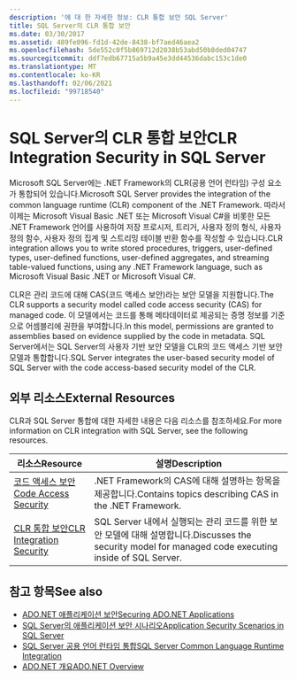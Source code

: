 ```yaml
---
description: '에 대 한 자세한 정보: CLR 통합 보안 SQL Server'
title: SQL Server의 CLR 통합 보안
ms.date: 03/30/2017
ms.assetid: 489fe096-fd1d-42de-8438-bf7aed46aea2
ms.openlocfilehash: 5de552c0f5b869712d2038b53abd50b8ded04747
ms.sourcegitcommit: ddf7edb67715a5b9a45e3dd44536dabc153c1de0
ms.translationtype: MT
ms.contentlocale: ko-KR
ms.lasthandoff: 02/06/2021
ms.locfileid: "99718540"
---
```

# <a name="clr-integration-security-in-sql-server"></a><span data-ttu-id="4c146-103">SQL Server의 CLR 통합 보안</span><span class="sxs-lookup"><span data-stu-id="4c146-103">CLR Integration Security in SQL Server</span></span>

<span data-ttu-id="4c146-104">Microsoft SQL Server에는 .NET Framework의 CLR(공용 언어 런타임) 구성 요소가 통합되어 있습니다.</span><span class="sxs-lookup"><span data-stu-id="4c146-104">Microsoft SQL Server provides the integration of the common language runtime (CLR) component of the .NET Framework.</span></span> <span data-ttu-id="4c146-105">따라서 이제는 Microsoft Visual Basic .NET 또는 Microsoft Visual C#을 비롯한 모든 .NET Framework 언어를 사용하여 저장 프로시저, 트리거, 사용자 정의 형식, 사용자 정의 함수, 사용자 정의 집계 및 스트리밍 테이블 반환 함수를 작성할 수 있습니다.</span><span class="sxs-lookup"><span data-stu-id="4c146-105">CLR integration allows you to write stored procedures, triggers, user-defined types, user-defined functions, user-defined aggregates, and streaming table-valued functions, using any .NET Framework language, such as Microsoft Visual Basic .NET or Microsoft Visual C#.</span></span>  
  
 <span data-ttu-id="4c146-106">CLR은 관리 코드에 대해 CAS(코드 액세스 보안)라는 보안 모델을 지원합니다.</span><span class="sxs-lookup"><span data-stu-id="4c146-106">The CLR supports a security model called code access security (CAS) for managed code.</span></span> <span data-ttu-id="4c146-107">이 모델에서는 코드를 통해 메타데이터로 제공되는 증명 정보를 기준으로 어셈블리에 권한을 부여합니다.</span><span class="sxs-lookup"><span data-stu-id="4c146-107">In this model, permissions are granted to assemblies based on evidence supplied by the code in metadata.</span></span> <span data-ttu-id="4c146-108">SQL Server에서는 SQL Server의 사용자 기반 보안 모델을 CLR의 코드 액세스 기반 보안 모델과 통합합니다.</span><span class="sxs-lookup"><span data-stu-id="4c146-108">SQL Server integrates the user-based security model of SQL Server with the code access-based security model of the CLR.</span></span>  
  
## <a name="external-resources"></a><span data-ttu-id="4c146-109">외부 리소스</span><span class="sxs-lookup"><span data-stu-id="4c146-109">External Resources</span></span>  

 <span data-ttu-id="4c146-110">CLR과 SQL Server 통합에 대한 자세한 내용은 다음 리소스를 참조하세요.</span><span class="sxs-lookup"><span data-stu-id="4c146-110">For more information on CLR integration with SQL Server, see the following resources.</span></span>  
  
|<span data-ttu-id="4c146-111">리소스</span><span class="sxs-lookup"><span data-stu-id="4c146-111">Resource</span></span>|<span data-ttu-id="4c146-112">설명</span><span class="sxs-lookup"><span data-stu-id="4c146-112">Description</span></span>|  
|--------------|-----------------|  
|[<span data-ttu-id="4c146-113">코드 액세스 보안</span><span class="sxs-lookup"><span data-stu-id="4c146-113">Code Access Security</span></span>](../../../misc/code-access-security.md)|<span data-ttu-id="4c146-114">.NET Framework의 CAS에 대해 설명하는 항목을 제공합니다.</span><span class="sxs-lookup"><span data-stu-id="4c146-114">Contains topics describing CAS in the .NET Framework.</span></span>|  
|[<span data-ttu-id="4c146-115">CLR 통합 보안</span><span class="sxs-lookup"><span data-stu-id="4c146-115">CLR Integration Security</span></span>](/sql/relational-databases/clr-integration/security/clr-integration-security)|<span data-ttu-id="4c146-116">SQL Server 내에서 실행되는 관리 코드를 위한 보안 모델에 대해 설명합니다.</span><span class="sxs-lookup"><span data-stu-id="4c146-116">Discusses the security model for managed code executing inside of SQL Server.</span></span>|  
  
## <a name="see-also"></a><span data-ttu-id="4c146-117">참고 항목</span><span class="sxs-lookup"><span data-stu-id="4c146-117">See also</span></span>

- [<span data-ttu-id="4c146-118">ADO.NET 애플리케이션 보안</span><span class="sxs-lookup"><span data-stu-id="4c146-118">Securing ADO.NET Applications</span></span>](../securing-ado-net-applications.md)
- [<span data-ttu-id="4c146-119">SQL Server의 애플리케이션 보안 시나리오</span><span class="sxs-lookup"><span data-stu-id="4c146-119">Application Security Scenarios in SQL Server</span></span>](application-security-scenarios-in-sql-server.md)
- [<span data-ttu-id="4c146-120">SQL Server 공용 언어 런타임 통합</span><span class="sxs-lookup"><span data-stu-id="4c146-120">SQL Server Common Language Runtime Integration</span></span>](sql-server-common-language-runtime-integration.md)
- [<span data-ttu-id="4c146-121">ADO.NET 개요</span><span class="sxs-lookup"><span data-stu-id="4c146-121">ADO.NET Overview</span></span>](../ado-net-overview.md)
